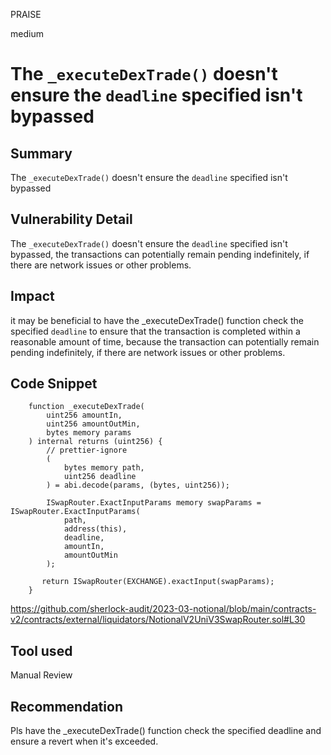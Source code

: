 PRAISE

medium

# The `_executeDexTrade()` doesn't ensure the `deadline` specified isn't bypassed

## Summary
The `_executeDexTrade()` doesn't ensure the `deadline` specified isn't bypassed
## Vulnerability Detail
The `_executeDexTrade()` doesn't ensure the `deadline` specified isn't bypassed, the transactions can potentially remain pending indefinitely, if there are network issues or other problems.

## Impact
it may be beneficial to have the _executeDexTrade() function  check the specified `deadline` to ensure that the transaction is completed within a reasonable amount of time, because the transaction can potentially remain pending indefinitely, if there are network issues or other problems.

## Code Snippet
```solidity
    function _executeDexTrade(
        uint256 amountIn,
        uint256 amountOutMin,
        bytes memory params
    ) internal returns (uint256) {
        // prettier-ignore
        (
            bytes memory path,
            uint256 deadline
        ) = abi.decode(params, (bytes, uint256));

        ISwapRouter.ExactInputParams memory swapParams = ISwapRouter.ExactInputParams(
            path,
            address(this),
            deadline,
            amountIn,
            amountOutMin
        );

       return ISwapRouter(EXCHANGE).exactInput(swapParams);
    }
```

https://github.com/sherlock-audit/2023-03-notional/blob/main/contracts-v2/contracts/external/liquidators/NotionalV2UniV3SwapRouter.sol#L30

## Tool used

Manual Review

## Recommendation
Pls have the _executeDexTrade() function check the specified deadline and ensure a revert when it's exceeded.